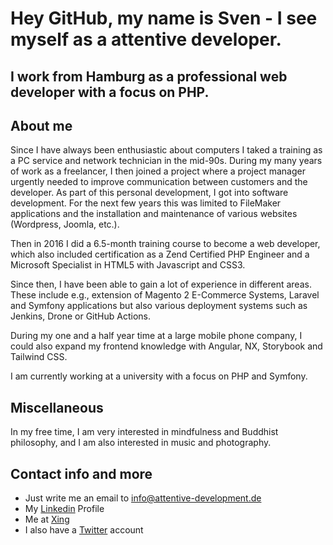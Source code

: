 # Hey GitHub, my name is Sven - I see myself as a attentive developer.

## I work from Hamburg as a professional web developer with a focus on PHP.

## About me

Since I have always been enthusiastic about computers I taked a training as a PC service and network technician in the mid-90s. During my many years of work as a freelancer, I then joined a project where a project manager urgently needed to improve communication between customers and the developer. As part of this personal development, I got into software development. For the next few years this was limited to FileMaker applications and the installation and maintenance of various websites (Wordpress, Joomla, etc.).

Then in 2016 I did a 6.5-month training course to become a web developer, which also included certification as a Zend Certified PHP Engineer and a Microsoft Specialist in HTML5 with Javascript and CSS3.

Since then, I have been able to gain a lot of experience in different areas. These include e.g., extension of Magento 2 E-Commerce Systems, Laravel and Symfony applications but also various deployment systems such as Jenkins, Drone or GitHub Actions.

During my one and a half year time at a large mobile phone company, I could also expand my frontend knowledge with Angular, NX, Storybook and Tailwind CSS.

I am currently working at a university with a focus on PHP and Symfony.

## Miscellaneous

In my free time, I am very interested in mindfulness and Buddhist philosophy, and I am also interested in music and photography.

## Contact info and more

- Just write me an email to info@attentive-development.de
- My [Linkedin](https://de.linkedin.com/in/sven-sonntag-hh) Profile
- Me at [Xing](https://www.xing.com/profile/Sven_Sonntag5)
- I also have a [Twitter](https://twitter.com/attentiveDev) account
